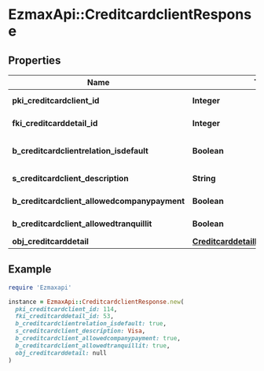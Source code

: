 # EzmaxApi::CreditcardclientResponse

## Properties

| Name | Type | Description | Notes |
| ---- | ---- | ----------- | ----- |
| **pki_creditcardclient_id** | **Integer** | The unique ID of the Creditcardclient |  |
| **fki_creditcarddetail_id** | **Integer** | The unique ID of the Creditcarddetail |  |
| **b_creditcardclientrelation_isdefault** | **Boolean** | Whether if it&#39;s the creditcardclient is the default one |  |
| **s_creditcardclient_description** | **String** | The description of the Creditcardclient |  |
| **b_creditcardclient_allowedcompanypayment** | **Boolean** | Whether if it&#39;s an allowedagencypayment |  |
| **b_creditcardclient_allowedtranquillit** | **Boolean** | Whether if it&#39;s an allowedtranquillit |  |
| **obj_creditcarddetail** | [**CreditcarddetailResponseCompound**](CreditcarddetailResponseCompound.md) |  |  |

## Example

```ruby
require 'Ezmaxapi'

instance = EzmaxApi::CreditcardclientResponse.new(
  pki_creditcardclient_id: 114,
  fki_creditcarddetail_id: 53,
  b_creditcardclientrelation_isdefault: true,
  s_creditcardclient_description: Visa,
  b_creditcardclient_allowedcompanypayment: true,
  b_creditcardclient_allowedtranquillit: true,
  obj_creditcarddetail: null
)
```

